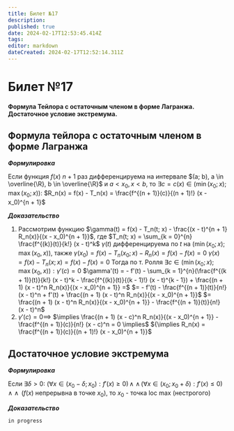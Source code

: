 ```yaml
---
title: Билет №17
description: 
published: true
date: 2024-02-17T12:53:45.414Z
tags: 
editor: markdown
dateCreated: 2024-02-17T12:52:14.311Z
---
```


# Билет №17
#### Формула Тейлора с остаточным членом в форме Лагранжа. Достаточное условие экстремума. 

## Формула тейлора с остаточным членом в форме Лагранжа

***Формулировка***

Если функция $f(x)$ $n + 1$ раз дифференцируема на интервале 
$(a; b), a \in \overline{\R}, b \in \overline{\R}$ 
и $a < x_0, x < b$, то $\exists c = c(x) \in (\min(x_0; x); \max(x_0; x)):$
$R_n(x) = f(x) - T_n(x) = \frac{f^{(n + 1)}(c)}{(n + 1)!} (x - x_0)^{n + 1}$

***Доказательство***

1. Рассмотрим функцию
	$\gamma(t) = f(x) - T_n(t; x) - \frac{(x - t)^{n + 1} R_n(x)}{(x - x_0)^{n + 1}}$, где
	$T_n(t; x) = \sum_{k = 0}^{n} \frac{f^{(k)}(t)}{k!} (x - t)^k$
	$\gamma(t)$ дифференцируема по $t$ на $(\min(x_0; x); \max(x_0, x))$, также
	$\gamma(x_0) = f(x) - T_n(x_0; x) - R_n(x) = f(x) - f(x) = 0$
	$\gamma(x) = f(x) - T_n(x; x) = f(x) - f(x) = 0$
	Тогда по т. Ролля $\exists c \in (\min(x_0; x); \max(x_0, x)): \gamma'(c) = 0$
	$\gamma'(t) = - f'(t) - \sum_{k = 1}^{n}(\frac{f^{(k + 1)}(t)}{k!} (x - t)^k  - \frac{f^{(k)}(t)}{(k - 1)!} (x - t)^{k - 1}) + \frac{(n + 1) (x - t)^n R_n(x)}{(x - x_0)^{n + 1}} =$
	$= - f'(t) - \frac{f^{(n + 1)}(t)}{n!} (x - t)^n + f'(t) + \frac{(n + 1) (x - t)^n R_n(x)}{(x - x_0)^{n + 1}}$
	$= \frac{(n + 1) (x - t)^n R_n(x)}{(x - x_0)^{n + 1}} - \frac{f^{(n + 1)}(t)}{n!} (x - t)^n$
2. $\gamma'(c) = 0 \implies$
	$\implies \frac{(n + 1) (x - c)^n R_n(x)}{(x - x_0)^{n + 1}} - \frac{f^{(n + 1)}(c)}{n!} (x - c)^n = 0 \implies$
	${\implies R_n(x) = \frac{f^{(n + 1)}(c)}{(n + 1)!} (x - x_0)^{n + 1}}$
  
## Достаточное условие экстремума

***Формулировка***

Если $\exists \delta > 0:$
$(\forall x \in (x_0 - \delta; x_0): f'(x) \ge 0) \, \wedge$
$\wedge \, (\forall x \in (x_0; x_0 + \delta): f'(x) \le 0) \, \wedge$
$\wedge \,$ ($f(x)$ непрерывна в точке $x_0$), то $x_0$ - точка loc max (нестрогого)

***Доказательство***

`in progress`